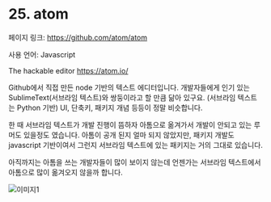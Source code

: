 # 25. atom

페이지 링크: https://github.com/atom/atom

사용 언어: Javascript

The hackable editor  https://atom.io/

Github에서 직접 만든 node 기반의 텍스트 에디터입니다. 개발자들에게 인기 있는 SublimeText(서브라임 텍스트)와 쌍둥이라고 할 만큼 닮아 있구요. (서브라임 텍스트는 Python 기반) UI, 단축키, 패키지 개념 등등이 정말 비슷합니다. 

한 때 서브라임 텍스트가 개발 진행이 뜸하자 아톰으로 옮겨가서 개발이 안되고 있는 루머도 있을정도 였습니다. 아톰이 공개 된지 얼마 되지 않았지만, 패키지 개발도 javascript 기반이여서 그런지 서브라임 텍스트에 있는 패키지는 거의 그대로 있습니다. 

아직까지는 아톰을 쓰는 개발자들이 많이 보이지 않는데 언젠가는 서브라임 텍스트에서 아톰으로 많이 옮겨오지 않을까 합니다.

![이미지1](../master/img/002-25.png)